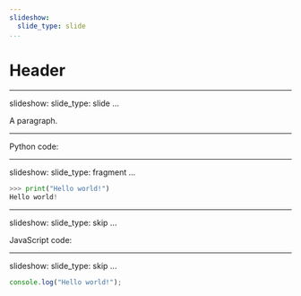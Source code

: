 ```yaml
---
slideshow:
  slide_type: slide
...
```


# Header

---
slideshow:
  slide_type: slide
...

A paragraph.

---

Python code:

---
slideshow:
  slide_type: fragment
...

```python
>>> print("Hello world!")
Hello world!
```

---
slideshow:
  slide_type: skip
...

JavaScript code:

---
slideshow:
  slide_type: skip
...

```javascript
console.log("Hello world!");
```
